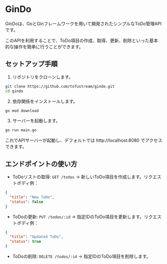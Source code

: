 # GinDo

GinDoは、GoとGinフレームワークを用いて開発されたシンプルなToDo管理APIです。

このAPIを利用することで、ToDo項目の作成、取得、更新、削除といった基本的な操作を簡単に行うことができます。

## セットアップ手順

1. リポジトリをクローンします。

```bash
git clone https://github.com/tofustream/gindo.git
cd gindo
```
2. 依存関係をインストールします。

```bash
go mod download
```

3. サーバーを起動します。

```bash
go run main.go
```

これでAPIサーバーが起動し、デフォルトでは http://localhost:8080 でアクセスできます。

## エンドポイントの使い方

- ToDoリストの取得: `GET /todos`
→ 新しいToDo項目を作成します。リクエストボディ例：
```json
{
  "title": "New ToDo",
  "status": false
}
```

- ToDoの更新: `PUT /todos/:id`
→ 指定IDのToDo項目を更新します。リクエストボディ例：
```json
{
  "title": "Updated ToDo",
  "status": true
}
```

- ToDoの削除: `DELETE /todos/:id`
→ 指定IDのToDo項目を削除します。